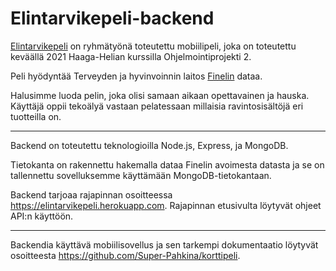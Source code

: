 # Elintarvikepeli-backend

[Elintarvikepeli](https://github.com/Super-Pahkina/korttipeli) on ryhmätyönä toteutettu mobiilipeli, joka on toteutettu keväällä 2021 Haaga-Helian kurssilla Ohjelmointiprojekti 2.

Peli hyödyntää Terveyden ja hyvinvoinnin laitos [Finelin](https://fineli.fi/fineli/fi/ohje/19) dataa.

Halusimme luoda pelin, joka olisi samaan aikaan opettavainen ja hauska. Käyttäjä oppii tekoälyä vastaan pelatessaan millaisia ravintosisältöjä eri tuotteilla on.

-------------


Backend on toteutettu teknologioilla Node.js, Express, ja MongoDB.

Tietokanta on rakennettu hakemalla dataa Finelin avoimesta datasta ja se on tallennettu sovelluksemme käyttämään MongoDB-tietokantaan.

Backend tarjoaa rajapinnan osoitteessa https://elintarvikepeli.herokuapp.com. Rajapinnan etusivulta löytyvät
ohjeet API:n käyttöön.

---------------
Backendia käyttävä mobiilisovellus ja sen tarkempi dokumentaatio löytyvät osoitteesta
https://github.com/Super-Pahkina/korttipeli.
